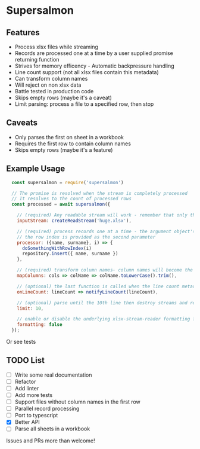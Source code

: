 # Supersalmon

## Features
* Process xlsx files while streaming
* Records are processed one at a time by a user supplied promise returning function
* Strives for memory efficency - Automatic backpressure handling
* Line count support (not all xlsx files contain this metadata)
* Can transform column names
* Will reject on non xlsx data
* Battle tested in production code
* Skips empty rows (maybe it's a caveat)
* Limit parsing: process a file to a specified row, then stop

## Caveats
* Only parses the first on sheet in a workbook
* Requires the first row to contain column names
* Skips empty rows (maybe it's a feature)

## Example Usage

```javascript
  const supersalmon = require('supersalmon')

  // The promise is resolved when the stream is completely processed
  // It resolves to the count of processed rows
  const processed = await supersalmon({

    // (required) Any readable stream will work - remember that only the first sheet will be parsed
    inputStream: createReadStream('huge.xlsx'),

    // (required) process records one at a time - the argument object's keys are determined by col names
    // the row index is provided as the second parameter
    processor: ({name, surname}, i) => {
      doSomethingWithRowIndex(i)
      repository.insert({ name, surname })
    },

    // (required) transform column names- column names will become the key names of the processed objects
    mapColumns: cols => colName => colName.toLowerCase().trim(),

    // (optional) the last function is called when the line count metadata is encountered in the stream
    onLineCount: lineCount => notifyLineCount(lineCount),

    // (optional) parse until the 10th line then destroy streams and return
    limit: 10,

    // enable or disable the underlying xlsx-stream-reader formatting feature
    formatting: false
  });
```

Or see tests

## TODO List
- [ ] Write some real documentation
- [ ] Refactor
- [ ] Add linter
- [ ] Add more tests
- [ ] Support files without column names in the first row
- [ ] Parallel record processing
- [ ] Port to typescript
- [x] Better API
- [ ] Parse all sheets in a workbook

Issues and PRs more than welcome!
